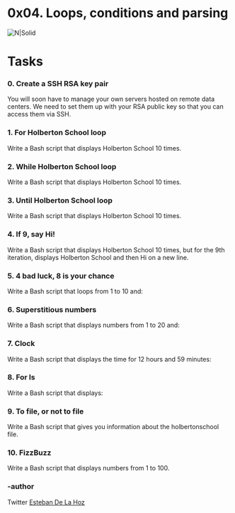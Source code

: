# 0x04. Loops, conditions and parsing

![N|Solid](https://1.bp.blogspot.com/-QE9dDUpFECc/UAyAWZx1p7I/AAAAAAAAAE8/OXBntps8LAA/s1600/blank_computer_screen.png)


# Tasks


### 0. Create a SSH RSA key pair 
You will soon have to manage your own servers hosted on remote data centers. We need to set them up with your RSA public key so that you can access them via SSH.
### 1. For Holberton School loop 
Write a Bash script that displays Holberton School 10 times.
### 2. While Holberton School loop
Write a Bash script that displays Holberton School 10 times.
### 3. Until Holberton School loop
Write a Bash script that displays Holberton School 10 times.
### 4. If 9, say Hi!
Write a Bash script that displays Holberton School 10 times, but for the 9th iteration, displays Holberton School and then Hi on a new line.
### 5. 4 bad luck, 8 is your chance 
Write a Bash script that loops from 1 to 10 and:
### 6. Superstitious numbers
Write a Bash script that displays numbers from 1 to 20 and:
### 7. Clock
Write a Bash script that displays the time for 12 hours and 59 minutes:
### 8. For ls
Write a Bash script that displays:
### 9. To file, or not to file
Write a Bash script that gives you information about the holbertonschool file.
### 10. FizzBuzz 
Write a Bash script that displays numbers from 1 to 100.

### -author

Twitter [Esteban De La Hoz](https://twitter.com/Esteban18911)
